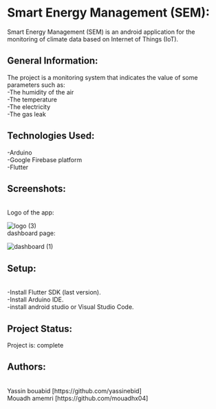 # Smart Energy Management (SEM):
Smart Energy Management (SEM) is an android application for the monitoring of climate data based on Internet of Things (IoT).

## General Information:
The project is a monitoring system that indicates the value of some parameters such as:
<br>
-The humidity of the air <br>
-The temperature<br>
-The electricity<br>
-The gas leak<br>

## Technologies Used:
-Arduino <br>
-Google Firebase platform <br>
-Flutter <br>

## Screenshots:
<br>
Logo of the app: <br>

![logo (3)](https://user-images.githubusercontent.com/85496711/160296864-11ca984f-9de0-420f-9155-6144578cf7b4.jpg) 
<br>
dashboard page: <br>

![dashboard (1)](https://user-images.githubusercontent.com/85496711/160297381-21f45417-321b-4551-b7b9-41cc6929a295.jpg)

## Setup:
<br>
-Install Flutter SDK (last version).<br>
-Install Arduino IDE.<br>
-install android studio or Visual Studio Code.<br>

## Project Status:
Project is: complete<br>

## Authors:
<br>
Yassin bouabid [https://github.com/yassinebid] <br>
Mouadh amemri [https://github.com/mouadhx04]
